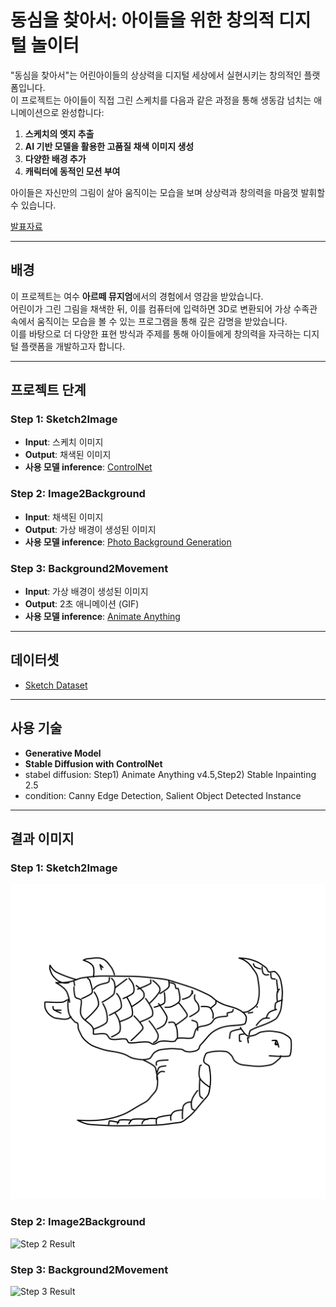 # 동심을 찾아서: 아이들을 위한 창의적 디지털 놀이터  

"동심을 찾아서"는 어린아이들의 상상력을 디지털 세상에서 실현시키는 창의적인 플랫폼입니다.  
이 프로젝트는 아이들이 직접 그린 스케치를 다음과 같은 과정을 통해 생동감 넘치는 애니메이션으로 완성합니다:  
1. **스케치의 엣지 추출**  
2. **AI 기반 모델을 활용한 고품질 채색 이미지 생성**  
3. **다양한 배경 추가**  
4. **캐릭터에 동적인 모션 부여**  

아이들은 자신만의 그림이 살아 움직이는 모습을 보며 상상력과 창의력을 마음껏 발휘할 수 있습니다.  

[발표자료](https://drive.google.com/file/d/1AlGLFn5aqtn0KXdo1vzc8_NqJGljM6wa/view?usp=sharing)

---

## 배경  
이 프로젝트는 여수 **아르떼 뮤지엄**에서의 경험에서 영감을 받았습니다.  
어린이가 그린 그림을 채색한 뒤, 이를 컴퓨터에 입력하면 3D로 변환되어 가상 수족관 속에서 움직이는 모습을 볼 수 있는 프로그램을 통해 깊은 감명을 받았습니다.  
이를 바탕으로 더 다양한 표현 방식과 주제를 통해 아이들에게 창의력을 자극하는 디지털 플랫폼을 개발하고자 합니다.  

---

## 프로젝트 단계  

### **Step 1: Sketch2Image**  
- **Input**: 스케치 이미지  
- **Output**: 채색된 이미지  
- **사용 모델 inference**: [ControlNet](https://github.com/lllyasviel/ControlNet-v1-1-nightly)  

### **Step 2: Image2Background**  
- **Input**: 채색된 이미지  
- **Output**: 가상 배경이 생성된 이미지  
- **사용 모델 inference**: [Photo Background Generation](https://github.com/yahoo/photo-background-generation?tab=readme-ov-file)  

### **Step 3: Background2Movement**  
- **Input**: 가상 배경이 생성된 이미지  
- **Output**: 2초 애니메이션 (GIF)  
- **사용 모델 inference**: [Animate Anything](https://github.com/alibaba/animate-anything)  

---

## 데이터셋  
- [Sketch Dataset](https://cybertron.cg.tu-berlin.de/eitz/projects/classifysketch/)  

---

## 사용 기술
- **Generative Model**
- **Stable Diffusion with ControlNet**
- stabel diffusion: Step1) Animate Anything v4.5,Step2) Stable Inpainting 2.5
- condition: Canny Edge Detection, Salient Object Detected Instance
---

## 결과 이미지  
### Step 1: Sketch2Image  
<img src="https://github.com/navi0728/Sketch2Movement/blob/main/src/Sketch_Image.png"/>

### Step 2: Image2Background  
![Step 2 Result](#)  

### Step 3: Background2Movement  
![Step 3 Result](#)     

